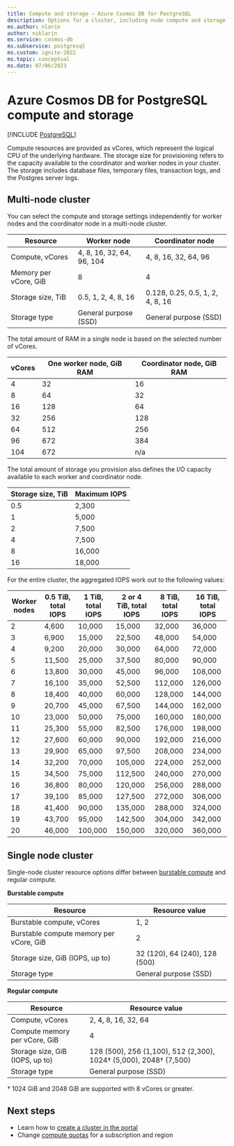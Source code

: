 ```yaml
---
title: Compute and storage – Azure Cosmos DB for PostgreSQL
description: Options for a cluster, including node compute and storage
ms.author: nlarin
author: niklarin
ms.service: cosmos-db
ms.subservice: postgresql
ms.custom: ignite-2022
ms.topic: conceptual
ms.date: 07/06/2023
---
```


# Azure Cosmos DB for PostgreSQL compute and storage

[!INCLUDE [PostgreSQL](../includes/appliesto-postgresql.md)]

Compute resources are provided as vCores, which represent the logical CPU of
the underlying hardware. The storage size for provisioning refers to the
capacity available to the coordinator and worker nodes in your cluster. The
storage includes database files, temporary files, transaction logs, and the
Postgres server logs.

## Multi-node cluster
 
You can select the compute and storage settings independently for worker nodes
and the coordinator node in a multi-node cluster.
 
| Resource              | Worker node                    | Coordinator node                 |
|-----------------------|--------------------------------|----------------------------------|
| Compute, vCores       | 4, 8, 16, 32, 64, 96, 104      | 4, 8, 16, 32, 64, 96             |
| Memory per vCore, GiB | 8                              | 4                                |
| Storage size, TiB     | 0.5, 1, 2, 4, 8, 16            | 0.128, 0.25, 0.5, 1, 2, 4, 8, 16 |
| Storage type          | General purpose (SSD)          | General purpose (SSD)            |

The total amount of RAM in a single node is based on the
selected number of vCores.

| vCores | One worker node, GiB RAM | Coordinator node, GiB RAM |
|--------|--------------------------|---------------------------|
| 4      | 32                       | 16                        |
| 8      | 64                       | 32                        |
| 16     | 128                      | 64                        |
| 32     | 256                      | 128                       |
| 64     | 512                      | 256                       |
| 96     | 672                      | 384                       |
| 104    | 672                      | n/a                       |

The total amount of storage you provision also defines the I/O capacity
available to each worker and coordinator node.

| Storage size, TiB | Maximum IOPS |
|-------------------|--------------|
| 0.5               | 2,300        |
| 1                 | 5,000        |
| 2                 | 7,500        |
| 4                 | 7,500        |
| 8                 | 16,000       |
| 16                | 18,000       |

For the entire cluster, the aggregated IOPS work out to the
following values:

| Worker nodes | 0.5 TiB, total IOPS | 1 TiB, total IOPS | 2 or 4 TiB, total IOPS | 8 TiB, total IOPS | 16 TiB, total IOPS |
|--------------|---------------------|-------------------|------------------------|-------------------|--------------------|
| 2            | 4,600               | 10,000            | 15,000                 | 32,000            | 36,000             |
| 3            | 6,900               | 15,000            | 22,500                 | 48,000            | 54,000             |
| 4            | 9,200               | 20,000            | 30,000                 | 64,000            | 72,000             |
| 5            | 11,500              | 25,000            | 37,500                 | 80,000            | 90,000             |
| 6            | 13,800              | 30,000            | 45,000                 | 96,000            | 108,000            |
| 7            | 16,100              | 35,000            | 52,500                 | 112,000           | 126,000            |
| 8            | 18,400              | 40,000            | 60,000                 | 128,000           | 144,000            |
| 9            | 20,700              | 45,000            | 67,500                 | 144,000           | 162,000            |
| 10           | 23,000              | 50,000            | 75,000                 | 160,000           | 180,000            |
| 11           | 25,300              | 55,000            | 82,500                 | 176,000           | 198,000            |
| 12           | 27,600              | 60,000            | 90,000                 | 192,000           | 216,000            |
| 13           | 29,900              | 65,000            | 97,500                 | 208,000           | 234,000            |
| 14           | 32,200              | 70,000            | 105,000                | 224,000           | 252,000            |
| 15           | 34,500              | 75,000            | 112,500                | 240,000           | 270,000            |
| 16           | 36,800              | 80,000            | 120,000                | 256,000           | 288,000            |
| 17           | 39,100              | 85,000            | 127,500                | 272,000           | 306,000            |
| 18           | 41,400              | 90,000            | 135,000                | 288,000           | 324,000            |
| 19           | 43,700              | 95,000            | 142,500                | 304,000           | 342,000            |
| 20           | 46,000              | 100,000           | 150,000                | 320,000           | 360,000            |

## Single node cluster

Single-node cluster resource options differ between [burstable
compute](concepts-burstable-compute.md) and regular compute.

**Burstable compute**

| Resource | Resource value |
|----------|----------------|
| Burstable compute, vCores | 1, 2 |
| Burstable compute memory per vCore, GiB | 2 |
| Storage size, GiB (IOPS, up to) | 32 (120), 64 (240), 128 (500) |
| Storage type | General purpose (SSD) |

**Regular compute**

| Resource | Resource value |
|----------|----------------|
| Compute, vCores | 2, 4, 8, 16, 32, 64 |
| Compute memory per vCore, GiB | 4 |
| Storage size, GiB (IOPS, up to) | 128 (500), 256 (1,100), 512 (2,300), 1024† (5,000), 2048† (7,500) |
| Storage type | General purpose (SSD) |

† 1024 GiB and 2048 GiB are supported with 8 vCores or greater.

## Next steps

* Learn how to [create a cluster in the portal](quickstart-create-portal.md)
* Change [compute quotas](howto-compute-quota.md) for a subscription and region
